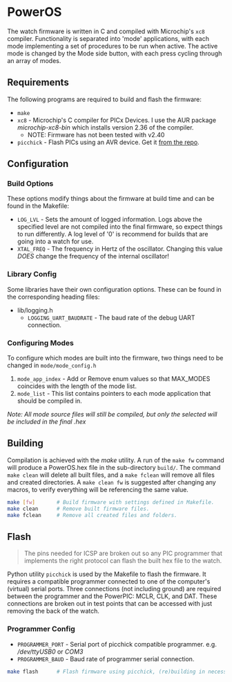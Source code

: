 # PowerOS
The watch firmware is written in C and compiled with Microchip's `xc8` compiler.
Functionality is separated into 'mode' applications, with each mode implementing
a set of procedures to be run when active. The active mode is changed by the Mode
side button, with each press cycling through an array of modes.


## Requirements
The following programs are required to build and flash the firmware:
- `make`
- `xc8` - Microchip's C compiler for PICx Devices. I use the AUR package
    _microchip-xc8-bin_ which installs version 2.36 of the compiler.
  - NOTE: Firmware has not been tested with v2.40
- `picchick` - Flash PICs using an AVR device. Get it 
[from the repo](https://github.com/rex--/picchick).


## Configuration

### Build Options
These options modify things about the firmware at build time and can be found
in the Makefile:
- `LOG_LVL` - Sets the amount of logged information. Logs above the specified
    level are not compiled into the final firmware, so expect things to run
    differently. A log level of '0' is recommend for builds that are going into a
    watch for use.
- `XTAL_FREQ` - The frequency in Hertz of the oscillator. Changing this value
    _DOES_ change the frequency of the internal oscillator!

### Library Config
Some libraries have their own configuration options. These can be found in
the corresponding heading files:
- lib/logging.h
  - `LOGGING_UART_BAUDRATE` - The baud rate of the debug UART connection.

### Configuring Modes
To configure which modes are built into the firmware, two things need to be
changed in `mode/mode_config.h`
1. `mode_app_index` - Add or Remove enum values so that MAX_MODES coincides with
    the length of the mode list.
2. `mode_list` - This list contains pointers to each mode application that
    should be compiled in.

_Note: All mode source files will still be compiled, but only the selected will
be included in the final .hex_


## Building
Compilation is achieved with the _make_ utility. A run of the `make fw` command
will produce a PowerOS.hex file in the sub-directory `build/`. The command
`make clean` will delete all built files, and a `make fclean` will remove all
files and created directories. A `make clean fw` is suggested after changing any
macros, to verify everything will be referencing the same value.
```sh
make [fw]       # Build firmware with settings defined in Makefile.
make clean      # Remove built firmware files.
make fclean     # Remove all created files and folders.
```


## Flash
> The pins needed for ICSP are broken out so any PIC programmer that 
> implements the right protocol can flash the built hex file to the watch.

Python utility `picchick` is used by the Makefile to flash the firmware. It
requires a compatible programmer connected to one of the computer's (virtual)
serial ports. Three connections (not including ground) are required between the
programmer and the PowerPIC: MCLR, CLK, and DAT. These connections are broken
out in test points that can be accessed with just removing the back of the watch.

### Programmer Config
- `PROGRAMMER_PORT` - Serial port of picchick compatible programmer. 
    e.g. _/dev/ttyUSB0_ or _COM3_
- `PROGRAMMER_BAUD` - Baud rate of programmer serial connection.

```sh
make flash      # Flash firmware using picchick, (re)building in necessary.
```
